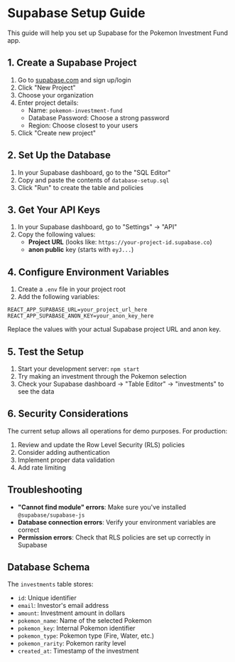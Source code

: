 # Supabase Setup Guide

This guide will help you set up Supabase for the Pokemon Investment Fund app.

## 1. Create a Supabase Project

1. Go to [supabase.com](https://supabase.com) and sign up/login
2. Click "New Project"
3. Choose your organization
4. Enter project details:
   - Name: `pokemon-investment-fund`
   - Database Password: Choose a strong password
   - Region: Choose closest to your users
5. Click "Create new project"

## 2. Set Up the Database

1. In your Supabase dashboard, go to the "SQL Editor"
2. Copy and paste the contents of `database-setup.sql`
3. Click "Run" to create the table and policies

## 3. Get Your API Keys

1. In your Supabase dashboard, go to "Settings" → "API"
2. Copy the following values:
   - **Project URL** (looks like: `https://your-project-id.supabase.co`)
   - **anon public** key (starts with `eyJ...`)

## 4. Configure Environment Variables

1. Create a `.env` file in your project root
2. Add the following variables:

```env
REACT_APP_SUPABASE_URL=your_project_url_here
REACT_APP_SUPABASE_ANON_KEY=your_anon_key_here
```

Replace the values with your actual Supabase project URL and anon key.

## 5. Test the Setup

1. Start your development server: `npm start`
2. Try making an investment through the Pokemon selection
3. Check your Supabase dashboard → "Table Editor" → "investments" to see the data

## 6. Security Considerations

The current setup allows all operations for demo purposes. For production:

1. Review and update the Row Level Security (RLS) policies
2. Consider adding authentication
3. Implement proper data validation
4. Add rate limiting

## Troubleshooting

- **"Cannot find module" errors**: Make sure you've installed `@supabase/supabase-js`
- **Database connection errors**: Verify your environment variables are correct
- **Permission errors**: Check that RLS policies are set up correctly in Supabase

## Database Schema

The `investments` table stores:
- `id`: Unique identifier
- `email`: Investor's email address
- `amount`: Investment amount in dollars
- `pokemon_name`: Name of the selected Pokemon
- `pokemon_key`: Internal Pokemon identifier
- `pokemon_type`: Pokemon type (Fire, Water, etc.)
- `pokemon_rarity`: Pokemon rarity level
- `created_at`: Timestamp of the investment 